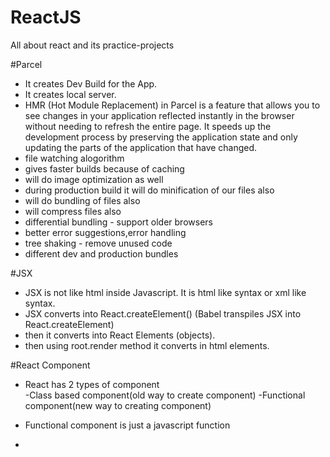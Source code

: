 # ReactJS

All about react and its practice-projects

#Parcel

- It creates Dev Build for the App.
- It creates local server.
- HMR (Hot Module Replacement) in Parcel is a feature that allows you to see changes in your application reflected instantly in the browser without needing to refresh the entire page. It speeds up the development process by preserving the application state and only updating the parts of the application that have changed.
- file watching alogorithm
- gives faster builds because of caching
- will do image optimization as well
- during production build it will do minification of our files also
- will do bundling of files also
- will compress files also
- differential bundling - support older browsers
- better error suggestions,error handling
- tree shaking - remove unused code
- different dev and production bundles

#JSX

- JSX is not like html inside Javascript. It is html like syntax or xml like syntax.
- JSX converts into React.createElement() (Babel transpiles JSX into React.createElement)
- then it converts into React Elements (objects).
- then using root.render method it converts in html elements.

#React Component

- React has 2 types of component  
  -Class based component(old way to create component)
  -Functional component(new way to creating component)

- Functional component is just a javascript function
-
